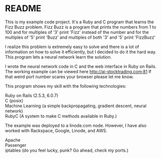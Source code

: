 # README

This is my example code project.  It's a Ruby and C program that learns the Fizz Buzz problem.   Fizz Buzz is a program that prints the numbers from 1 to 100 and for multiples of '3' print 'Fizz' instead of the number and for the multiples of '5' print 'Buzz' and multiples of both '3' and '5' print 'FizzBuzz'

I realize this problem is extremely easy to solve and there is a lot of information on how to solve it efficiently, but I decided to do it the hard way.  This program lets a neural network learn the solution.

I wrote the neural network code in C and the web interface in Ruby on Rails.  The working example can be viewed here http://ai-stocktrading.com:81
If that weird port number scares your browser please let me know.

This program shows my skill with the following technologies:

Ruby on Rails (2.5.3, 6.0.7)  
C (posix)  
Machine Learning (a simple backpropagating, gradient descent, neural network)  
RubyC (A system to make C methods available in Ruby.)  

The example was deployed to a linode.com node.  However, I have also worked with Rackspace, Google, Linode, and AWS.

Apache  
Passenger  
iptables (do you feel lucky, punk?  Go ahead, check my ports.)  
